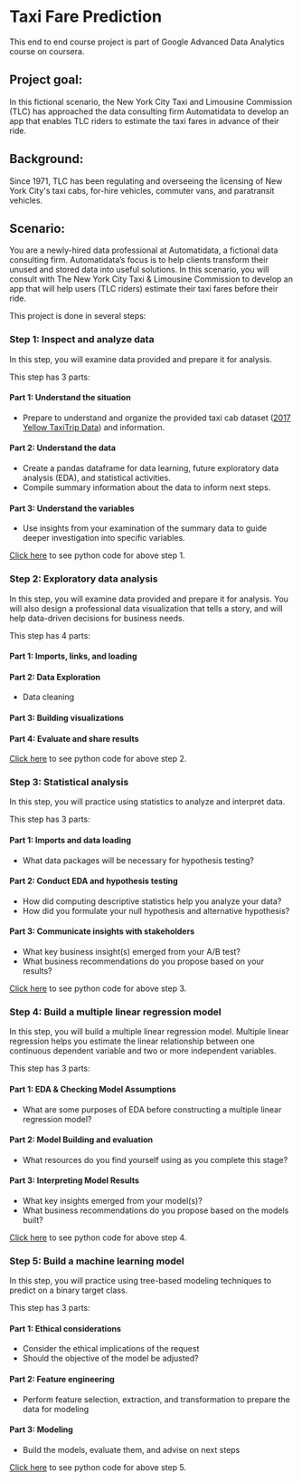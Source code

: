 # Taxi Fare Prediction
This end to end course project is part of Google Advanced Data Analytics course on coursera.

## Project goal:
In this fictional scenario, the New York City Taxi and Limousine Commission (TLC) has approached the data consulting firm Automatidata to develop an app that enables TLC riders to estimate the taxi fares in advance of their ride.

## Background:
Since 1971, TLC has been regulating and overseeing the licensing of New York City's taxi cabs, for-hire vehicles, commuter vans, and paratransit vehicles.

## Scenario:
You are a newly-hired data professional at Automatidata, a fictional data consulting firm. Automatidata’s focus is to help clients transform their unused and stored data into useful solutions. In this scenario, you will consult with The New York City Taxi & Limousine Commission to develop an app that will help users (TLC riders) estimate their taxi fares before their ride.

This project is done in several steps:

### Step 1: Inspect and analyze data
In this step, you will examine data provided and prepare it for analysis.

This step has 3 parts:

#### Part 1: Understand the situation
* Prepare to understand and organize the provided taxi cab dataset ([2017 Yellow TaxiTrip Data](https://data.cityofnewyork.us/Transportation/2017-Yellow-Taxi-Trip-Data/biws-g3hs)) and information.

#### Part 2: Understand the data
* Create a pandas dataframe for data learning, future exploratory data analysis (EDA), and statistical activities.
* Compile summary information about the data to inform next steps.

#### Part 3: Understand the variables
* Use insights from your examination of the summary data to guide deeper investigation into specific variables.

[Click here](https://github.com/rajmanish31/Automatidata-project/blob/main/Code/Inspect_and_analyse_data.ipynb) to see python code for above step 1.

### Step 2: Exploratory data analysis
In this step, you will examine data provided and prepare it for analysis. You will also design a professional data visualization that tells a story, and will help data-driven decisions for business needs.

This step has 4 parts:

#### Part 1: Imports, links, and loading

####  Part 2: Data Exploration
* Data cleaning

#### Part 3: Building visualizations

#### Part 4: Evaluate and share results

[Click here](https://github.com/rajmanish31/Automatidata-project/blob/main/Code/EDA.ipynb) to see python code for above step 2.

### Step 3: Statistical analysis
In this step, you will practice using statistics to analyze and interpret data.

This step has 3 parts:

#### Part 1: Imports and data loading
* What data packages will be necessary for hypothesis testing?

#### Part 2: Conduct EDA and hypothesis testing
* How did computing descriptive statistics help you analyze your data?
* How did you formulate your null hypothesis and alternative hypothesis?

#### Part 3: Communicate insights with stakeholders
* What key business insight(s) emerged from your A/B test?
* What business recommendations do you propose based on your results?

[Click here](https://github.com/rajmanish31/Automatidata-project/blob/main/Code/Statistical_analysis.ipynb) to see python code for above step 3.

### Step 4: Build a multiple linear regression model
In this step, you will build a multiple linear regression model. Multiple linear regression helps you estimate the linear relationship between one continuous dependent variable and two or more independent variables.

This step has 3 parts:

#### Part 1: EDA & Checking Model Assumptions
* What are some purposes of EDA before constructing a multiple linear regression model?

#### Part 2: Model Building and evaluation
* What resources do you find yourself using as you complete this stage?

#### Part 3: Interpreting Model Results
* What key insights emerged from your model(s)?
* What business recommendations do you propose based on the models built?

[Click here](https://github.com/rajmanish31/Automatidata-project/blob/main/Code/Multiple_linear_regression_model.ipynb) to see python code for above step 4.

### Step 5: Build a machine learning model
In this step, you will practice using tree-based modeling techniques to predict on a binary target class.

This step has 3 parts:

#### Part 1: Ethical considerations
* Consider the ethical implications of the request
* Should the objective of the model be adjusted?

#### Part 2: Feature engineering
* Perform feature selection, extraction, and transformation to prepare the data for modeling

#### Part 3: Modeling
* Build the models, evaluate them, and advise on next steps

[Click here](https://github.com/rajmanish31/Automatidata-project/blob/main/Code/Machine_learning_model.ipynb) to see python code for above step 5.

